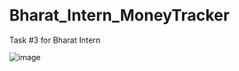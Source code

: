 # Bharat_Intern_MoneyTracker
Task #3 for Bharat Intern

![image](https://github.com/Harsh2002kumar/Bharat_Intern_MoneyTracker/assets/92517369/aec4fb5d-9511-4a22-bab8-e93266be16eb)
